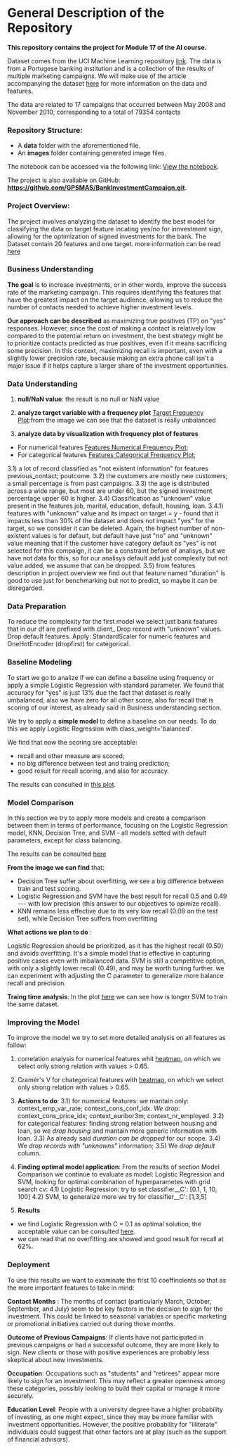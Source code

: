 
# General Description of the Repository

**This repository contains the project for Module 17 of the AI course.**

Dataset comes from the UCI Machine Learning repository  [link](https://archive.ics.uci.edu/ml/datasets/bank+marketing). The data is from a Portugese banking institution and is a collection of the results of multiple marketing campaigns. We will make use of the article accompanying the dataset [here](docs/CRISP-DM-BANK.pdf) for more information on the data and features.

The data are related to 17 campaigns that occurred between May 2008 and November 2010, corresponding to a total of 79354 contacts

### Repository Structure:
- A **data** folder with the aforementioned file.
- An **images** folder containing generated image files.

The notebook can be accessed via the following link: [View the notebook](progetto_17_1_v2.ipynb).

The project is also available on GitHub: **https://github.com/GPSMAS/BankInvestmentCampaign.git**.

### Project Overview:
The project involves analyzing the dataset to identify the best model for classifying the data on target feature incating yes/no for innvestment sign, allowing for the optimization of signed investments for the bank.
The Dataset contain 20 features and one target.
more information can be read [here](data/bank-additional-names.txt)

### Business Understanding

**The goal** is to increase investments, or in other words, improve the success rate of the marketing campaign. This requires identifying the features that have the greatest impact on the target audience, allowing us to reduce the number of contacts needed to achieve higher investment levels.

**Our approach can be described** as maximizing true positives (TP) on "yes" responses. However, since the cost of making a contact is relatively low compared to the potential return on investment, the best strategy might be to prioritize contacts predicted as true positives, even if it means sacrificing some precision. In this context, maximizing recall is important, even with a slightly lower precision rate, because making an extra phone call isn't a major issue if it helps capture a larger share of the investment opportunities.

### Data Understanding

1) **null/NaN value**: the result is no null or NaN value
2) **analyze target variable with a frequency plot** [Target Frequency Plot](images/TargFreqPlot.jpg):from the image we can see that the dataset is really unbalanced

3) **analyze data by visualization with frequency plot of features** 
- For numerical features [Features Numerical Frequency Plot](images/FreqFeaturesNumerical.jpg);
- For categorical features [Features Categorical Frequency Plot](images/FreqFeaturesCategorical.jpg);

3.1) a lot of record classified as "not existent information" for features previous_contact; poutcome.
3.2) the customers are mostly new customers; a small percentage is from past campaigns.
3.3) the age is distributed across a wide range, but most are under 60, but the signed investment percentage upper 60 is higher.
3.4) Classification as "unknown" value present in the features job, marital, education, default, housing, loan.
3.4.1) features with "unknown" value and its impact on target = y - found that it impacts less than 30% of the dataset and does not impact "yes" for the target, so we consider it can be deleted.
Again, the highest number of non-existent values is for default, but default have just "no" and "unknown" value meaning that if the customer have category default as "yes" is not selected for this compaign, it can be a constraint before of analisys, but we have not data for this, so for our analisys default add just complexity but not value added, we assume that can be dropped.
3.5) from features description in project overview we find out that feature named "duration" is good to use just for benchmarking but not to predict, so maybe it can be disregarded.


### Data Preparation
To reduce the complexity for the first model we select just bank features that in our df are prefixed with client_
Drop record with "unknown" values.
Drop default features.
Apply: StandardScaler for numeric features and OneHotEncoder (dropfirst) for categorical.

### Baseline Modeling 

To start we go to analize if we can define a baseline using frequency or apply a simple Logistic Regression with standard parameter. 
We found that accuracy for "yes" is just 13% due the fact that dataset is really umbalanced, also we have zero for all other score, also for recall that is scoring of our interest, as already said in Business understanding section.

We try to apply a **simple model**  to define a baseline on our needs. To do this we apply Logistic Regression with class_weight='balanced'. 

We find that now the scoring are acceptable:
- recall and other measure are scored;
- no big difference between test and traing prediction;
- good result for recall scoring, and also for accuracy.

The results can consulted in [this plot](images/ScoreEvaLogRegBalanced.jpg). 

### Model Comparison

In this section we try to apply more models and create a comparison between them in terms of performance, focusing on the Logistic Regression model, KNN, Decision Tree, and SVM - all models setted with default parameters, except for class balancing.

The results can be consulted [here](images/ModelComparison.jpg)

**From the image we can find** that:
- Decision Tree suffer about overfitting, we see a big difference between train and test scoring.
- Logistic Regression and SVM have the best result for recall 0.5 and 0.49 --- with low precision (this answer to our objectives to opimize recall).
- KNN remains less effective due to its very low recall (0.08 on the test set), while Decision Tree suffers from overfitting

**What actions we plan to do** :

Logistic Regression should be prioritized, as it has the highest recall (0.50) and avoids overfitting. It's a simple model that is effective in capturing positive cases even with imbalanced data.
SVM is still a competitive option, with only a slightly lower recall (0.49), and may be worth tuning further. we can experiment with adjusting the C parameter to generalize more  balance recall and precision.

**Traing time analysis**:
In the plot [here](images/SimpleModelsTimeTrain.jpg) we can see how is longer SVM to train the same dataset.

### Improving the Model

To improve the model we try to set more detailed analysis on all features as follow:
1) correlation analysis for numerical features whit [heatmap](images/corr_NumericalFeat.jpg), on which we select only strong relation with values > 0.65.
2) Cramér's V for chategorical features with [heatmap](images/CramerCategoricalFeat.jpg), on which we select only strong relation with values > 0.65.
3) **Actions to do**:
3.1) for numerical features: we mantain only: context_emp_var_rate; context_cons_conf_idx. *We drop*: context_cons_price_idx; context_euribor3m; context_nr_employed.
3.2) for categorical features: finding strong relation between housing and loan, so we *drop housing* and mantain more generic information with loan.
3.3) As already said *duration can be dropped* for our scope.
3.4) We *drop records with "unknowns"* information;
3.5) We *drop default* column.

4) **Finding optimal model application**: From the results of section Model Comparison we continue to evaluate as model: Logistic Regression and SVM, looking for optimal combination of hyperparametes with grid search cv:
4.1) Logistic Regression: try to set classifier__C': [0.1, 1, 10, 100]
4.2) SVM, to generalize more we try for classifier__C': [1,3,5]

5) **Results**
- we find Logistic Regression with C = 0.1 as optimal solution, the acceptable value can be consulted [here]('images/OptimalModel.jpg').
- we can read that no overfitting are showed and good result for recall at 62%.


### Deployment

To use this results we want to examinate the first 10 coeffincients so that as the more important features to take in mind:

**Contact Months** : The months of contact (particularly March, October, September, and July) seem to be key factors in the decision to sign for the investment. This could be linked to seasonal variables or specific marketing or promotional initiatives carried out during those months.

**Outcome of Previous Campaigns**: If clients have not participated in previous campaigns or had a successful outcome, they are more likely to sign. New clients or those with positive experiences are probably less skeptical about new investments.

**Occupation**: Occupations such as "students" and "retirees" appear more likely to sign for an investment. This may reflect a greater openness among these categories, possibly looking to build their capital or manage it more securely.

**Education Level**: People with a university degree have a higher probability of investing, as one might expect, since they may be more familiar with investment opportunities. However, the positive probability for "illiterate" individuals could suggest that other factors are at play (such as the support of financial advisors).
